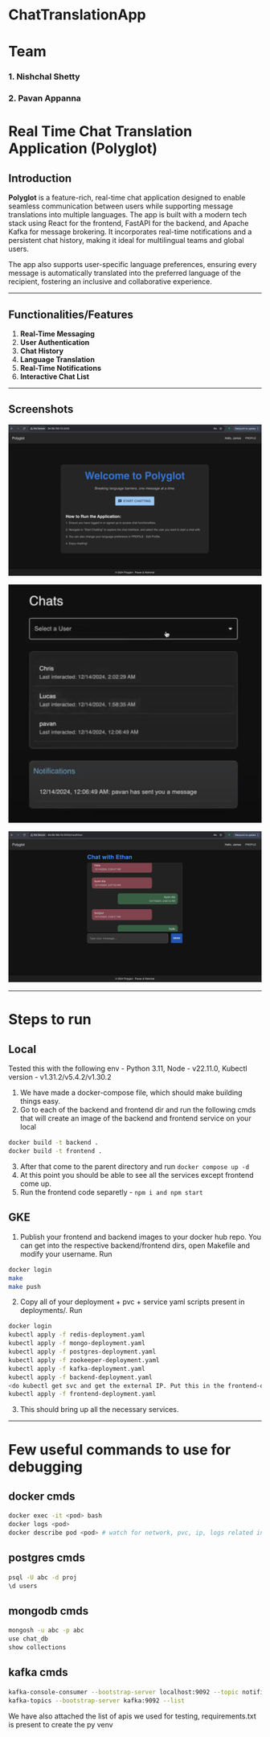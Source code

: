# ChatTranslationApp

# Team
### 1. Nishchal Shetty
### 2. Pavan Appanna



# Real Time Chat Translation Application (Polyglot)

## Introduction

**Polyglot** is a feature-rich, real-time chat application designed to enable seamless communication between users while supporting message translations into multiple languages. The app is built with a modern tech stack using React for the frontend, FastAPI for the backend, and Apache Kafka for message brokering. It incorporates real-time notifications and a persistent chat history, making it ideal for multilingual teams and global users. 

The app also supports user-specific language preferences, ensuring every message is automatically translated into the preferred language of the recipient, fostering an inclusive and collaborative experience.

---

## Functionalities/Features

1. **Real-Time Messaging**
2. **User Authentication**
3. **Chat History**
4. **Language Translation**
5. **Real-Time Notifications**
6. **Interactive Chat List**

---

## Screenshots

![Landing Page](img/landing.png)

![Chat List](img/chatlist.png)

![Chat Interface](img/chatinterface.png)


---

# Steps to run  

## Local
Tested this with the following env - Python 3.11, Node - v22.11.0, Kubectl version - v1.31.2/v5.4.2/v1.30.2

1. We have made a docker-compose file, which should make building things easy.
2. Go to each of the backend and frontend dir and run the following cmds that will create an image of the backend and frontend service on your local
```sh
docker build -t backend .
docker build -t frontend .
```
3. After that come to the parent directory and run `docker compose up -d`
4. At this point you should be able to see all the services except frontend come up.
5. Run the frontend code separetly - `npm i and npm start`

## GKE
1. Publish your frontend and backend images to your docker hub repo. You can get into the respective backend/frontend dirs, open Makefile and modify your username. Run
```sh
docker login
make
make push
```
2. Copy all of your deployment + pvc + service yaml scripts present in deployments/. Run
```sh
docker login
kubectl apply -f redis-deployment.yaml
kubectl apply -f mongo-deployment.yaml
kubectl apply -f postgres-deployment.yaml
kubectl apply -f zookeeper-deployment.yaml
kubectl apply -f kafka-deployment.yaml
kubectl apply -f backend-deployment.yaml
<do kubectl get svc and get the external IP. Put this in the frontend-deployment.yaml file>
kubectl apply -f frontend-deployment.yaml
```
3. This should bring up all the necessary services.

---

# Few useful commands to use for debugging
## docker cmds
```sh
docker exec -it <pod> bash
docker logs <pod>
docker describe pod <pod> # watch for network, pvc, ip, logs related info
```

## postgres cmds
```sh
psql -U abc -d proj
\d users
```

## mongodb cmds
```sh
mongosh -u abc -p abc
use chat_db
show collections
```

## kafka cmds
```sh
kafka-console-consumer --bootstrap-server localhost:9092 --topic notifications --from-beginning
kafka-topics --bootstrap-server kafka:9092 --list
```
 
 
 
We have also attached the list of apis we used for testing, requirements.txt is present to create the py venv
